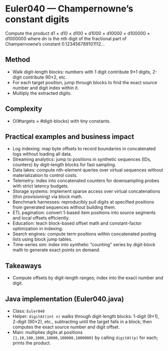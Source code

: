 # Euler040 — Champernowne’s constant digits

Compute the product d1 × d10 × d100 × d1000 × d10000 × d100000 × d1000000 where dn is the nth digit of the fractional part of Champernowne’s constant 0.123456789101112...

## Method

- Walk digit-length blocks: numbers with 1 digit contribute 9×1 digits, 2-digit contribute 90×2, etc.
- For each target position, jump through blocks to find the exact source number and digit index within it.
- Multiply the extracted digits.

## Complexity
- O(#targets × #digit-blocks) with tiny constants.

## Practical examples and business impact

- Log indexing: map byte offsets to record boundaries in concatenated logs without loading all data.
- Streaming analytics: jump to positions in synthetic sequences (IDs, counters) by digit-length blocks for fast sampling.
- Data lakes: compute nth-element queries over virtual sequences without materialization to control costs.
- Telemetry: index into concatenated counters for downsampling probes with strict latency budgets.
- Storage systems: implement sparse access over virtual concatenations (thin provisioning) via block math.
- Benchmark harnesses: reproducibly pull digits at specified positions from generated sequences without building them.
- ETL pagination: convert 1-based item positions into source segments and local offsets efficiently.
- Education: teach block-based offset math and constant-factor optimization in indexing.
- Search engines: compute term positions within concatenated posting lists using block jump tables.
- Time-series sim: index into synthetic “counting” series by digit-block math to generate exact points on demand.

## Takeaways
- Compute offsets by digit-length ranges; index into the exact number and digit.


## Java implementation (Euler040.java)

- Class: `Euler040`
- Helper: `digitAt(int n)` walks through digit-length blocks: 1-digit (9×1), 2-digit (90×2), etc., subtracting until the target falls in a block; then computes the exact source number and digit offset.
- Main: multiplies digits at positions `{1,10,100,1000,10000,100000,1000000}` by calling `digitAt(p)` for each; prints the product.
